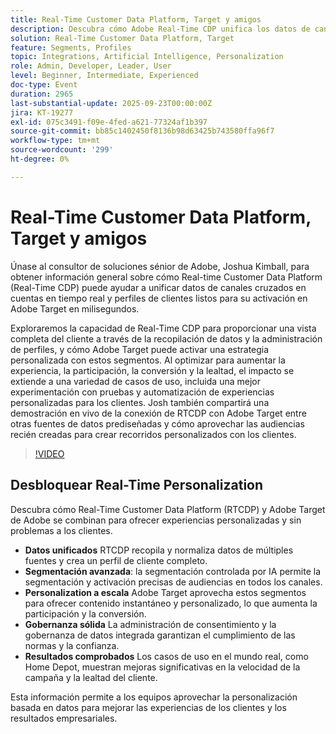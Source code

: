 ```yaml
---
title: Real-Time Customer Data Platform, Target y amigos
description: Descubra cómo Adobe Real-Time CDP unifica los datos de canales cruzados en perfiles de clientes procesables que se activan instantáneamente en Adobe Target. Vea cómo los datos conectados y la segmentación impulsada por IA permiten recorridos, pruebas y automatización personalizados que impulsan la participación, las conversiones y la lealtad. Incluye una demostración en directo de RTCDP y Target en acción.
solution: Real-Time Customer Data Platform, Target
feature: Segments, Profiles
topic: Integrations, Artificial Intelligence, Personalization
role: Admin, Developer, Leader, User
level: Beginner, Intermediate, Experienced
doc-type: Event
duration: 2965
last-substantial-update: 2025-09-23T00:00:00Z
jira: KT-19277
exl-id: 075c3491-f09e-4fed-a621-77324af1b397
source-git-commit: bb85c1402450f8136b98d63425b743580ffa96f7
workflow-type: tm+mt
source-wordcount: '299'
ht-degree: 0%

---
```


# Real-Time Customer Data Platform, Target y amigos

Únase al consultor de soluciones sénior de Adobe, Joshua Kimball, para obtener información general sobre cómo Real-time Customer Data Platform (Real-Time CDP) puede ayudar a unificar datos de canales cruzados en cuentas en tiempo real y perfiles de clientes listos para su activación en Adobe Target en milisegundos.

Exploraremos la capacidad de Real-Time CDP para proporcionar una vista completa del cliente a través de la recopilación de datos y la administración de perfiles, y cómo Adobe Target puede activar una estrategia personalizada con estos segmentos. Al optimizar para aumentar la experiencia, la participación, la conversión y la lealtad, el impacto se extiende a una variedad de casos de uso, incluida una mejor experimentación con pruebas y automatización de experiencias personalizadas para los clientes. Josh también compartirá una demostración en vivo de la conexión de RTCDP con Adobe Target entre otras fuentes de datos prediseñadas y cómo aprovechar las audiencias recién creadas para crear recorridos personalizados con los clientes.

>[!VIDEO](https://video.tv.adobe.com/v/3475185/?learn=on&enablevpops)

## Desbloquear Real-Time Personalization

Descubra cómo Real-Time Customer Data Platform (RTCDP) y Adobe Target de Adobe se combinan para ofrecer experiencias personalizadas y sin problemas a los clientes.

* **Datos unificados** RTCDP recopila y normaliza datos de múltiples fuentes y crea un perfil de cliente completo.
* **Segmentación avanzada**: la segmentación controlada por IA permite la segmentación y activación precisas de audiencias en todos los canales.
* **Personalization a escala** Adobe Target aprovecha estos segmentos para ofrecer contenido instantáneo y personalizado, lo que aumenta la participación y la conversión.
* **Gobernanza sólida** La administración de consentimiento y la gobernanza de datos integrada garantizan el cumplimiento de las normas y la confianza.
* **Resultados comprobados** Los casos de uso en el mundo real, como Home Depot, muestran mejoras significativas en la velocidad de la campaña y la lealtad del cliente.

Esta información permite a los equipos aprovechar la personalización basada en datos para mejorar las experiencias de los clientes y los resultados empresariales.

